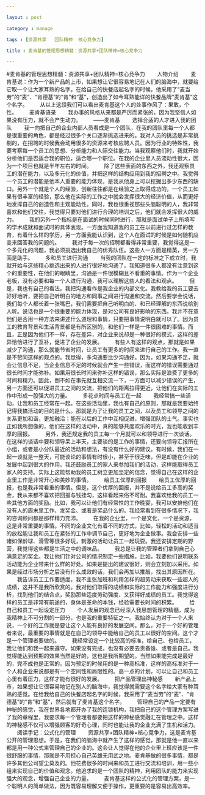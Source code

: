 ```yaml
---

layout : post

category : manage

tags : [资源共享   团队精神  核心竞争力]

title : 麦肯基的管理思想精髓：资源共享+团队精神=核心竞争力

---
```


#麦肯基的管理思想精髓：资源共享+团队精神=核心竞争力
　　人物介绍
　　麦肯基说：作为一个新产品的上市，如果想让它很容易地记在人们的脑海中，就要给它取一个让大家耳熟的名字。在给自己的快餐店起名字的时候，他采用了“麦当劳”的“麦”、“肯德基”的“肯”和“基”，创造出了如今耳熟能详的快餐品牌“麦肯基”这个名字。
　　从以上这段我们可以看出麦肯基这个人的处事作风了：果敢，个性。
　　麦肯基语录
　　我办事的风格从来都是严厉而紧张的，因为我坚信人如果没有压力，就不会产生动力。
　　——麦肯基
　　选择合适的人才进入我的团队
　　我一向把自己的企业内部人员看成是一个团队，在我的团队里每一个人都是很重要的角色，都是经过很多个关口逐渐挑选进来的。我对人员的挑选是非常挑剔的，在招聘的时候我会动用很多的资源来考核应聘人员。因为行业的特殊性，我要考察每一个员工的思想、分析能力和人际交往能力。当我观察他们时，我就开始分析他们是否适合我的职位，适合哪一个职位。在我的企业里人员流动性很大，因为一个项目也就是半年左右的时间。
　　除了这些表面的东西之外，我还观察员工的潜在能力，以及多元化的价值，并把这样的结构应用到我的招聘之中。我觉得一个员工的潜能是他本人重要的能力体现，是我从他身上可以挖掘出多少东西的缺口。另外一个就是个人的经验，创新往往都是在经验之上取得成功的，一个员工如果有很丰富的经验，那么他在实际的工作之中就会发挥很大的经济价值，从而更好地发挥自己的创造性和主观能动性。同时，我也很重视那些头脑聪明的人，我非常喜欢和他们交往，我觉得只要对他们进行合理的培训之后，他们就会发挥很大的威力。
　　我的另外一个指标是在面试的时候同时进行，那就是面试单子上所填写的学术成就和面试时的具体表现。一方面我知道我的员工在以前进行过怎样的教育，有着什么样的学历，另一方面我能认识到，这个人在面试的时候是如何随机应变来回答我的问题的。
　　我对于每一次的招聘都看得非常重要，我觉得这是一个多元化的问题，我必须挑选出我自己的优秀队伍。这些人一方面是精英，另一方面是助手。
　　多和员工进行沟通
　　当我的团队在一定的标准之下成立时，我就开始与这些精心挑选出来的人进行很好地沟通了。我知道很多人都没有注意到这个的重要性，在他们的眼睛里，沟通是一件很模糊且不看重的事情。作为一个企业老板，没有必要和每一个人进行沟通，我可以理解这些人的看法和观点。
　　但是，我也有自己的看法。我把沟通看作是我企业的内部文化。我教给我的员工要去好好地听，要把自己听明白的地方和同事之间进行沟通和交流。然后要学会说话，我们每个人都长着一张嘴巴，我们需要把自己听明白的、和已经理解的东西说给别人听。说话也是一个很重要的能力体现，是对公司有良好影响的东西。我并不在意他们是否用一种方法来讲述什么道理和事情，只要把事情说明白就可以了。因为员工的教育背景和生活背景都是有所区别的，和他们一样是一件很困难的事情。而且，正是因为他们不一样，存在差异，对企业来说却是一种很好的模式，这样的差异恰恰进行了互补，促进了企业的发展。
　　有些人有这样的观点，那就是如果减少了沟通，那么就能节省时间，让员工有更多的时间来进行自己的工作。我一直是不赞同这样的观点的。我觉得，多沟通要比少沟通好。因为，如果沟通不足，就会让信息不足，当企业信息不足的时候就会产生一些错误，而这样的错误需要通过很长时间才能弥补。如果用很长时间来弥补这样的错误，那么实际是浪费了更多的时间和精力。因此，倒不如在事先就互相交流一下，一方面可以减少错误的产生，另一方面还可以促进员工之间的交流，把他们的距离拉得更近，让他们在实际的工作中形成一股强大的力量。
　　多花点时间与员工在一起
　　我经常搞一些活动，让我和员工经常在一起。在这些活动里，我也有自己的原则，那就是我要始终记得我搞活动的目的是什么。那就是为了让我的员工之间，以及员工和领导之间的关系更加和谐，更加融洽；能在以后的工作中互相促进，增强团队的士气。事实也正如我所想像的，他们在这样的活动中，真的能够共度欢乐的时光，我也能收到丰厚的回报。
　　另外，我还规定我的员工每一个月就可以和领导进行一次谈话。在这样的谈话中要和领导呆上半天，主要谈的是工作的事情，还要向领导汇报所在小组，或者是小分队最近的活动和想法，有没有什么好的建议。有时候，我们在一起一谈就是一整天，可能谈论的事情有时很小，甚至于很乏味，但是却能在企业的发展中起到很大的作用。我还鼓励员工的家人来参加我们的活动，这样能取得员工家人的支持。实际上这能帮助我的员工树立更加坚定的信念，觉得自己在这样的企业里工作是非常开心和美妙的事情。
　　给员工优厚的回报
　　给员工优厚的回报，也是我非常看重的事情。但是，这个优厚的回报，并不是说给员工多高的奖金，我从来都不喜欢把回报与钱挂勾，这样看起来俗不可耐。我喜欢给我的员工一些其他方面的奖励。比如，我可以让他们有经常性的工作晚宴，我可以安排他们在没有人的周末里工作、发奖金、或者是奖品什么的。我经常看到在很多情况下，我的咨询顾问都是那样精力充沛。
　　在我的企业里，一个是文化，一个是资源，这是非常重要的事情。不同的企业文化有着不同的方式，比如，轻松的活动和适当的放松能让我和员工在紧张的工作中调节自己，更好地为企业做事。我会安排一些诸如保龄球、滑雪等很多好玩，刺激的活动让员工一起玩耍。我还安排定期的野营，我觉得这些都是生活之中的调味品。
　　我总是让我的管理者们拿到自己心满意足的奖金。我让他们针对公司的情况制定一些措施，比如，我要他们说明联系活动能为企业带来什么样的好处。如果是提出的建议很好，则会立刻加以采用。如果是经过市场分析之后没有什么成效的话，我们会再加以推敲，找出其原因所在。
　　我告诉员工工作要适度，我不主张加班和利用怎样的超劳动来获取一些超人的成绩，这并不是我所欣赏的。我对他们取得的成绩和实际的工作能力和强度进行分析，找到他们的结合点，奖励那些适度劳动强度、又获得好成绩的员工。我觉得这样的员工是非常有前途的，身体是革命的本钱，经验需要长时间的积累。
　　给自己和员工一起设定压力
　　个人发展的观念已经深入我思想管理的精髓，成为我精神上不可分割的一部分，也是我的重要特征之一。我始终认为对于一个人来说，一个好的工作就是要让这个人能有良好的发展空间。那么，对于一个好的管理者来说，最重要的事情就是在自己的领导中能给自己的员工以很好的空间。这个才是一个管理者要做的。
　　我经常设定一个比较高的标准，给自己、也给员工，我让他们和我一起来遵守。如果没有完成，也没有必要去责备谁、或者是自己。我觉得能达到预期的效果当然是好的，这也是我所期望的。当然如果能完成是最好的，完不成也是正常的。因为预定的时候用的是一种高标准，这样的高标准对于一个人和企业来说都是有一个空间性和局限性的。高一点的计划，可以让自己和员工心里有着压力，这样才能有很好的发展。
　　把产品管理出神秘感
　　新产品上市，如果想让它很容易地记在别人的脑海中，我觉得就需要这个名字给大家有种耳熟的感觉。在给我给自己的快餐店起名字的时候，我采用了“麦当劳”的“麦”、“肯德基”的“肯”和“基”，然后就有了麦肯基这个名字。
　　管理自己的产品一定要有神秘的感觉，我在世界各地都开办了我的连锁机构，我把自己的这个管理方案写进了我的章程里，我要求每一个管理者都要把这样的神秘感觉融汇在管理之中。这样的神秘感不仅可以增强顾客的好奇心理，同时也能让我的企业充满了生机和活力。
　　阅读手记：公式化的管理
　　资源共享+团队精神=核心竞争力，这是麦肯基公开的管理思想。于是，在我们的脑海中就产生了这样的感觉，那就是他一直以来都是用一种公式来管理自己的企业的。这会让人觉得在他的企业里上班应该是一件很舒服的事情，那就是不用担心自己英雄无用武之地。麦肯基做的很多事情，都是许多其他公司望尘莫及的。他花费很多的时间来和员工进行交流和培训，用一些小组来实现自己的价值和观念。他追求的是一个团队的精神，利用团队的能力来实现强大的观念，增强自己企业的力量。
　　麦肯基这样的公式化的管理方案，是一个聪明人的简单做法，因为既容易理解又便于操作，更重要的是容易出高效率。